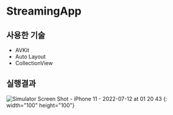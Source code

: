 # StreamingApp

## 사용한 기술
 * AVKit
 * Auto Layout
 * CollectionView
 
## 실행결과

![Simulator Screen Shot - iPhone 11 - 2022-07-12 at 01 20 43](https://user-images.githubusercontent.com/71163980/178311453-7499eba9-9d48-43c4-b63e-520d435999c1.png)
{: width="100" height="100"}
